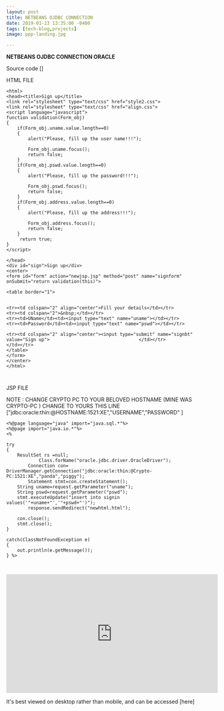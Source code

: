 ```yaml
---
layout: post
title: NETBEANS OJDBC CONNECTION 
date: 2019-01-23 13:35:00 -0400
tags: [tech-blog,projects]
image: ppp-landing.jpg

---
```

**NETBEANS OJDBC CONNECTION ORACLE**




Source code []

HTML FILE
```
<html>
<head><title>Sign up</title>
<link rel="stylesheet" type="text/css" href="style2.css">
<link rel="stylesheet" type="text/css" href="align.css">
<script language="javascript">
function validation(Form_obj)
{
    if(Form_obj.uname.value.length==0)
    {
        alert("Please, fill up the user name!!!");

        Form_obj.uname.focus();
        return false;
    }
    if(Form_obj.pswd.value.length==0)
    {
        alert("Please, fill up the password!!!");

        Form_obj.pswd.focus();
        return false;
    }
    if(Form_obj.address.value.length==0)
    {
        alert("Please, fill up the address!!!");

        Form_obj.address.focus();
        return false;
    }
     return true;
}
</script>

</head>
<div id="sign">Sign up</div>
<center>
<form id="form" action="newjsp.jsp" method="post" name="signform" onSubmit="return validation(this)">

<table border="1">


<tr><td colspan="2" align="center">Fill your details</td></tr>
<tr><td colspan="2">&nbsp;</td></tr>
<tr><td>UName</td><td><input type="text" name="uname"></td></tr>
<tr><td>Password</td><td><input type="text" name="pswd"></td></tr>

<tr><td colspan="2" align="center"><input type="submit" name="signbt" value="Sign up">                                 </td></tr>
</td></tr>
</table>
</form>
</center>
</html>



```
JSP FILE 

NOTE : CHANGE CRYPTO PC TO YOUR BELOVED HOSTNAME (MINE WAS CRYPTO-PC ) CHANGE TO YOURS
THIS LINE ["jdbc:oracle:thin:@HOSTNAME:1521:XE","USERNAME","PASSWORD" ]

```
<%@page language="java" import="java.sql.*"%>
<%@page import="java.io.*"%>
<%

try
{
    ResultSet rs =null;
            Class.forName("oracle.jdbc.driver.OracleDriver");
        Connection con=    DriverManager.getConnection("jdbc:oracle:thin:@Crypto-PC:1521:XE","panda","piggy");
        Statement stmt=con.createStatement();
    String uname=request.getParameter("uname");
    String pswd=request.getParameter("pswd");
    stmt.executeUpdate("insert into signin values('"+uname+"','"+pswd+"')");
        response.sendRedirect("newhtml.html");
        
    con.close();
    stmt.close(); 
}
 
catch(ClassNotFoundException e)
{
    out.println(e.getMessage());
} %>



```
<iframe width="560" height="315" src="https://www.youtube.com/embed/K7ybckF08sY" frameborder="0" allow="accelerometer; autoplay; encrypted-media; gyroscope; picture-in-picture" allowfullscreen></iframe>

It's best viewed on desktop rather than mobile, and can be accessed [here]


